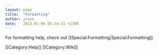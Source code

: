 ```yaml
---
layout: page
title:  "Formatting"
author: jevon
date:   2013-01-06 05:34:31 +1300
---
```


For formatting help, check out [[Special:Formatting|Special:Formatting]].

[[Category:Help]]
[[Category:Wiki]]